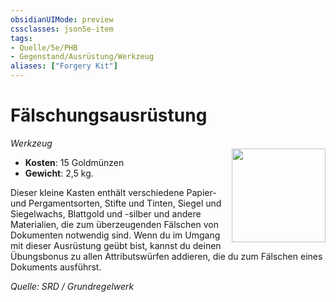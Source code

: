 ```yaml
---
obsidianUIMode: preview
cssclasses: json5e-item
tags:
- Quelle/5e/PHB
- Gegenstand/Ausrüstung/Werkzeug
aliases: ["Forgery Kit"]
---
```

# Fälschungsausrüstung
*Werkzeug*  
<img src="Symbolik/Gegenstände.webp" align="right" width="150">

- **Kosten**: 15 Goldmünzen
- **Gewicht**: 2,5 kg.

Dieser kleine Kasten enthält verschiedene Papier- und Pergamentsorten, Stifte und Tinten, Siegel und Siegelwachs, Blattgold und -silber und andere Materialien, die zum überzeugenden Fälschen von Dokumenten notwendig sind. Wenn du im Umgang mit dieser Ausrüstung geübt bist, kannst du deinen Übungsbonus zu allen Attributswürfen addieren, die du zum Fälschen eines Dokuments ausführst.

*Quelle: SRD / Grundregelwerk*